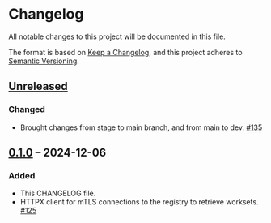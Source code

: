 # Changelog

All notable changes to this project will be documented in this file.

The format is based on [Keep a Changelog](https://keepachangelog.com/en/1.1.0/),
and this project adheres to [Semantic Versioning](https://semver.org/spec/v2.0.0.html).

## [Unreleased]

### Changed
- Brought changes from stage to main branch, and from main to dev. [#135](https://github.com/htrc/torchlite-backend/issues/135)

## [0.1.0] – 2024-12-06

### Added
- This CHANGELOG file.
- HTTPX client for mTLS connections to the registry to retrieve worksets. [#125](https://github.com/htrc/torchlite-backend/issues/125)

[unreleased]: https://github.com/htrc/torchlite-backend/compare/0.1.0...HEAD
[0.1.0]: https://github.com/htrc/torchlite-backend/releases/tag/0.1.0